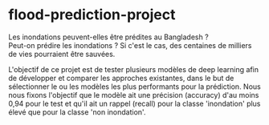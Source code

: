 # flood-prediction-project
Les inondations peuvent-elles être prédites au Bangladesh ?</br>
Peut-on prédire les inondations ? Si c'est le cas, des centaines de milliers de vies pourraient être sauvées.

L'objectif de ce projet est de tester plusieurs modèles de deep learning afin de développer et comparer les approches existantes, dans le but de sélectionner le ou les modèles les plus performants pour la prédiction. Nous nous fixons l'objectif que le modèle ait une précision (accuracy) d'au moins 0,94 pour le test et qu'il ait un rappel (recall) pour la classe 'inondation' plus élevé que pour la classe 'non inondation'.

